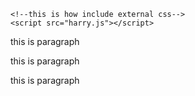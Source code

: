 <!DOCTYPE html>
<html lang="en">
<head>
    <meta charset="UTF-8">
    <mata name="viewport"content="width=device-width, initail-scale=1.0">
    <meta http-equiv="X-UA-Compatible" content="IE=edge">
    <mata name="description" content="this is descrption">
    <meta name="keyword" content="html,html tutorials, web development">
    <mata name="robots" content="INDEX, FOLLOW">
    <title>SARKAR</title>
    <!--this is how include external css-->
    <link rel="stylesheet"href=harry.css>

    <!--this is how include external css-->
    <script src="harry.js"></script>
</head>
<body>
    <p>this is paragraph</p>
    <p>this is paragraph</p>
    <p>this is paragraph</p>
</body>
</html>
